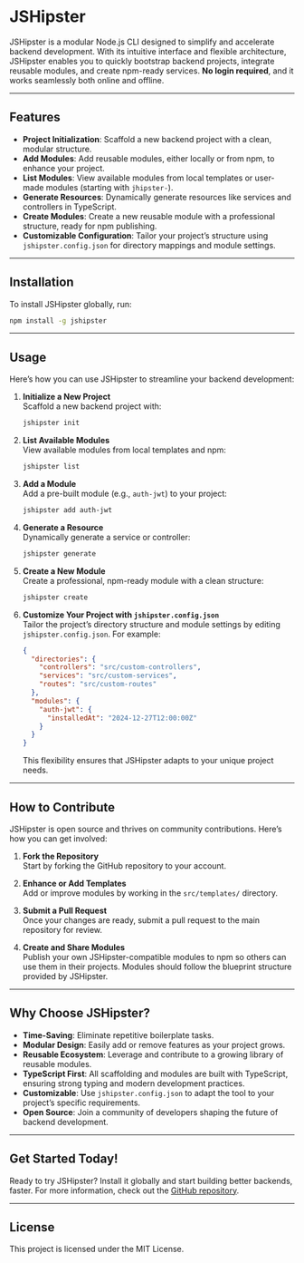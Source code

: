 # **JSHipster**

JSHipster is a modular Node.js CLI designed to simplify and accelerate backend development. With its intuitive interface and flexible architecture, JSHipster enables you to quickly bootstrap backend projects, integrate reusable modules, and create npm-ready services. **No login required**, and it works seamlessly both online and offline.

---

## **Features**

- **Project Initialization**: Scaffold a new backend project with a clean, modular structure.
- **Add Modules**: Add reusable modules, either locally or from npm, to enhance your project.
- **List Modules**: View available modules from local templates or user-made modules (starting with `jhipster-`).
- **Generate Resources**: Dynamically generate resources like services and controllers in TypeScript.
- **Create Modules**: Create a new reusable module with a professional structure, ready for npm publishing.
- **Customizable Configuration**: Tailor your project’s structure using `jshipster.config.json` for directory mappings and module settings.

---

## **Installation**

To install JSHipster globally, run:
```bash
npm install -g jshipster
```

---

## **Usage**

Here’s how you can use JSHipster to streamline your backend development:

1. **Initialize a New Project**  
   Scaffold a new backend project with:
   ```bash
   jshipster init
   ```

2. **List Available Modules**  
   View available modules from local templates and npm:
   ```bash
   jshipster list
   ```

3. **Add a Module**  
   Add a pre-built module (e.g., `auth-jwt`) to your project:
   ```bash
   jshipster add auth-jwt
   ```

4. **Generate a Resource**  
   Dynamically generate a service or controller:
   ```bash
   jshipster generate
   ```

5. **Create a New Module**  
   Create a professional, npm-ready module with a clean structure:
   ```bash
   jshipster create
   ```

6. **Customize Your Project with `jshipster.config.json`**  
   Tailor the project’s directory structure and module settings by editing `jshipster.config.json`. For example:
   ```json
   {
     "directories": {
       "controllers": "src/custom-controllers",
       "services": "src/custom-services",
       "routes": "src/custom-routes"
     },
     "modules": {
       "auth-jwt": {
         "installedAt": "2024-12-27T12:00:00Z"
       }
     }
   }
   ```

   This flexibility ensures that JSHipster adapts to your unique project needs.

---

## **How to Contribute**

JSHipster is open source and thrives on community contributions. Here’s how you can get involved:

1. **Fork the Repository**  
   Start by forking the GitHub repository to your account.

2. **Enhance or Add Templates**  
   Add or improve modules by working in the `src/templates/` directory.

3. **Submit a Pull Request**  
   Once your changes are ready, submit a pull request to the main repository for review.

4. **Create and Share Modules**  
   Publish your own JSHipster-compatible modules to npm so others can use them in their projects. Modules should follow the blueprint structure provided by JSHipster.

---

## **Why Choose JSHipster?**

- **Time-Saving**: Eliminate repetitive boilerplate tasks.
- **Modular Design**: Easily add or remove features as your project grows.
- **Reusable Ecosystem**: Leverage and contribute to a growing library of reusable modules.
- **TypeScript First**: All scaffolding and modules are built with TypeScript, ensuring strong typing and modern development practices.
- **Customizable**: Use `jshipster.config.json` to adapt the tool to your project’s specific requirements.
- **Open Source**: Join a community of developers shaping the future of backend development.

---

## **Get Started Today!**

Ready to try JSHipster? Install it globally and start building better backends, faster. For more information, check out the [GitHub repository](https://github.com/ziadhazemdesoky/jshipster).

---

## **License**

This project is licensed under the MIT License.

